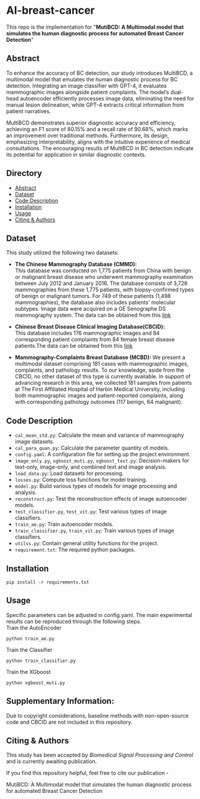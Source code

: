# AI-breast-cancer 
This repo is the implementation for "**MutiBCD: A Multimodal model that simulates the human diagnostic process for automated Breast Cancer Detection**"
## Abstract
To enhance the accuracy of BC detection, our study introduces MultiBCD, a multimodal model that emulates the human diagnostic process for BC detection. Integrating an image classifier with GPT-4, it evaluates mammographic images alongside patient complaints. The model’s dual-head autoencoder efficiently processes image data, eliminating the need for manual lesion delineation, while GPT-4 extracts critical information from patient narratives.

MultiBCD demonstrates superior diagnostic accuracy and efficiency, achieving an F1 score of 80.15\% and a recall rate of 90.68\%, which marks an improvement over traditional methods. Furthermore, its design, emphasizing interpretability, aligns with the intuitive experience of medical consultations. The encouraging results of MultiBCD in BC detection indicate its potential for application in similar diagnostic contexts.

## Directory
- [Abstract](#abstract)
- [Dataset](#dataset)
- [Code Description](#code-description)
- [Installation](#installation)
- [Usage](#usage)
- [Citing & Authors](#citing--authors)
## Dataset
This study utilized the following two datasets:

- **The Chinese Mammography Database (CMMD):**  
  This database was conducted on 1,775 patients from China with benign or malignant breast disease who underwent mammography examination between July 2012 and January 2016. The database consists of 3,728 mammographies from these 1,775 patients, with biopsy-confirmed types of benign or malignant tumors. For 749 of these patients (1,498 mammographies), the database also includes patients' molecular subtypes. Image data were acquired on a GE Senographe DS mammography system. The data can be obtained from this [link](https://wiki.cancerimagingarchive.net/pages/viewpage.action?pageId=70230508)

- **Chinese Breast Disease Clinical Imaging Database(CBCID):**  
  This database includes 176 mammographic images and 84 corresponding patient complaints from 84 female breast disease patients.The data can be obtained from this [link](https://medbooks.ipmph.com/yx/imageLibrary/2578.html)

- **Mammography-Complaints Breast Database (MCBD):**
We present a multimodal dataset comprising 181 cases with mammographic images, complaints, and pathology results. To our knowledge, aside from the CBCID, no other dataset of this type is currently available. In support of advancing research in this area, we collected 181 samples from patients at The First Affiliated Hospital of Harbin Medical University, including both mammographic images and patient-reported complaints, along with corresponding pathology outcomes (117 benign, 64 malignant). 

## Code Description
- `cal_mean_std.py`: Calculate the mean and variance of mammography image datasets.
- `cal_para_quan.py`: Calculate the parameter quantity of models.
- `config.yaml`: A configuration file for setting up the project environment.
- `image_only.py`, `xgboost_muti.py`, `xgboost_text.py`: Decision-makers for text-only, image-only, and combined text and image analysis.
- `load_data.py`: Load datasets for processing.
- `losses.py`: Compute loss functions for model training.
- `model.py`: Build various types of models for image processing and analysis.
- `reconstruct.py`: Test the reconstruction effects of image autoencoder models.
- `test_classifier.py`, `test_vit.py`: Test various types of image classifiers.
- `train_ae.py`: Train autoencoder models.
- `train_classifier.py`, `train_vit.py`: Train various types of image classifiers.
- `utilss.py`: Contain general utility functions for the project.
- `requirement.txt`: The required python packages.
## Installation
```
pip install -r requirements.txt
```
## Usage
Specific parameters can be adjusted in config.yaml. The main experimental results can be reproduced through the following steps.  
Train the AutoEncoder
```
python train_ae.py
```
Train the Classifier
```
python train_classifier.py
```
Train the XGboost
```
python xgboost_muti.py
```

## Supplementary Information:
Due to copyright considerations, baseline methods with non-open-source code and CBCID are not included in this repository.

## Citing & Authors

This study has been accepted by _Biomedical Signal Processing and Control_ and is currently awaiting publication.

If you find this repository helpful, feel free to cite our publication -

MutiBCD: A Multimodal model that simulates the human diagnostic process for automated Breast Cancer Detection
